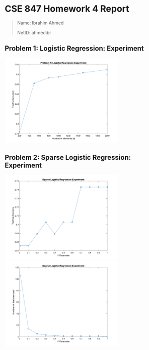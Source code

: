 # CSE 847 Homework 4 Report

> Name: Ibrahim Ahmed
> 
> NetID: ahmedibr

## Problem 1: Logistic Regression: Experiment

<img src="problem_1_accuracy.png"  width="360">

## Problem 2: Sparse Logistic Regression: Experiment

<img src="problem_2_accuracy.png"  width="360">
<img src="problem_2_number_of_features_used.png"  width="360">